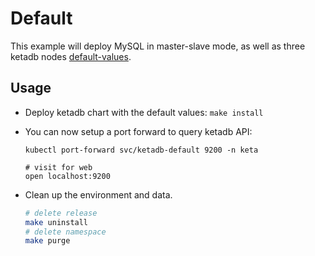 # Default

This example will deploy MySQL in master-slave mode, as well as three ketadb nodes
[default-values](../../values.yaml).


## Usage

* Deploy ketadb chart with the default values: `make install`

* You can now setup a port forward to query ketadb API:

  ```
  kubectl port-forward svc/ketadb-default 9200 -n keta

  # visit for web
  open localhost:9200
  ```

* Clean up the environment and data.
  ```bash
  # delete release
  make uninstall
  # delete namespace
  make purge
  ```